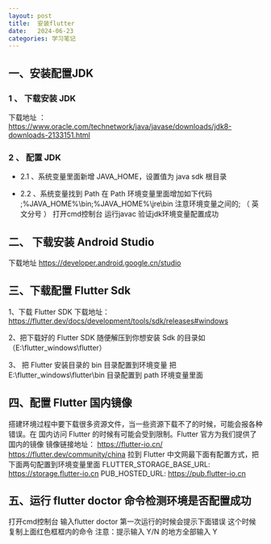 ```yaml
---
layout: post
title:  安装flutter
date:   2024-06-23
categories: 学习笔记
---
```


## 一、安装配置JDK
### 1 、 下载安装 JDK
下载地址 ：https://www.oracle.com/technetwork/java/javase/downloads/jdk8-downloads-2133151.html

### 2 、 配置 JDK
- 2.1 、系统变量里面新增 JAVA_HOME，设置值为 java sdk 根目录

- 2.2 、系统变量找到 Path 在 Path 环境变量里面增加如下代码
;%JAVA_HOME%\bin;%JAVA_HOME%\jre\bin
注意环境变量之间的; （ 英文分号 ）
打开cmd控制台 运行javac 验证jdk环境变量配置成功

## 二、 下载安装 Android Studio
下载地址 https://developer.android.google.cn/studio

## 三、下载配置 Flutter Sdk
1、下载 Flutter SDK
下载地址： https://flutter.dev/docs/development/tools/sdk/releases#windows

2、把下载好的 Flutter SDK 随便解压到你想安装 Sdk 的目录如（E:\flutter_windows\flutter）

3、 把 Flutter 安装目录的 bin 目录配置到环境变量
把 E:\flutter_windows\flutter\bin 目录配置到 path 环境变量里面

## 四、配置 Flutter 国内镜像
搭建环境过程中要下载很多资源文件，当一些资源下载不了的时候，可能会报各种错误。在
国内访问 Flutter 的时候有可能会受到限制。Flutter 官方为我们提供了国内的镜像
镜像链接地址：
https://flutter-io.cn/
https://flutter.dev/community/china
拉到 Flutter 中文网最下面有配置方式，把下面两句配置到环境变量里面
FLUTTER_STORAGE_BASE_URL: https://storage.flutter-io.cn
PUB_HOSTED_URL: https://pub.flutter-io.cn

## 五、运行 flutter doctor 命令检测环境是否配置成功
打开cmd控制台 输入flutter doctor
第一次运行的时候会提示下面错误
这个时候复制上面红色框框内的命令
注意：提示输入 Y/N 的地方全部输入 Y